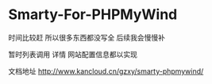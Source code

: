 # Smarty-For-PHPMyWind

 时间比较赶 所以很多东西都没写全 后续我会慢慢补 
 
 暂时列表调用 详情 网站配置信息都以实现
 
 文档地址 http://www.kancloud.cn/gzxy/smarty-phpmywind/
